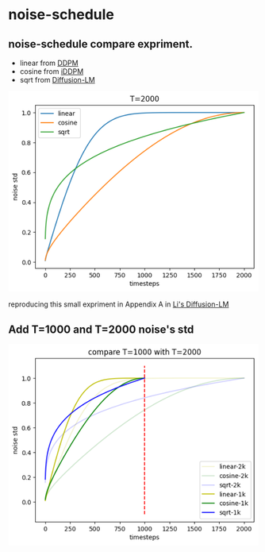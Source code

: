 # noise-schedule
## noise-schedule compare expriment.
- linear from [DDPM](https://arxiv.org/abs/2006.11239)
- cosine from [iDDPM](https://arxiv.org/abs/2102.09672)
- sqrt from [Diffusion-LM](https://arxiv.org/abs/2205.14217)

![页面](pic.png)

reproducing this small expriment in Appendix A in [Li's Diffusion-LM](https://arxiv.org/pdf/2205.14217.pdf)
   
## Add T=1000 and T=2000 noise's std   
![页面](compare.png)
